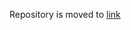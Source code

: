 Repository is moved to [link](https://github.com/SpectrumScale/watson-spectrum-scale-object-integration)
